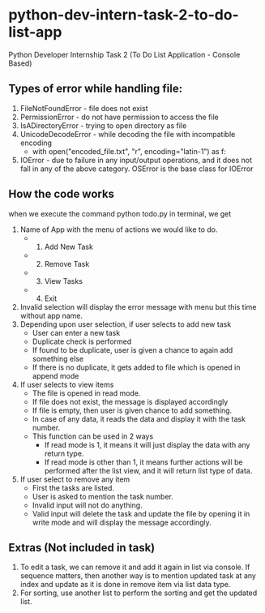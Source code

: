 # python-dev-intern-task-2-to-do-list-app
Python Developer Internship Task 2 (To Do List Application - Console Based) 

## Types of error while handling file: ##
1. FileNotFoundError - file does not exist
2. PermissionError - do not have permission to access the file
3. IsADirectoryError - trying to open directory as file
4. UnicodeDecodeError - while decoding the file with incompatible encoding
   - with open("encoded_file.txt", "r", encoding="latin-1") as f:
5. IOError - due to failure in any input/output operations, and it does not fall in any of the above category. OSError is the base class for IOError

## How the code works ##

when we execute the command python todo.py in terminal, we get
1. Name of App with the menu of actions we would like to do.
   - 1. Add New Task
   - 2. Remove Task
   - 3. View Tasks
   - 4. Exit
2. Invalid selection will display the error message with menu but this time without app name.
3. Depending upon user selection, if user selects to add new task
   - User can enter a new task
   - Duplicate check is performed
   - If found to be duplicate, user is given a chance to again add something else
   - If there is no duplicate, it gets added to file which is opened in append mode
4. If user selects to view items
   - The file is opened in read mode.
   - If file does not exist, the message is displayed accordingly
   - If file is empty, then user is given chance to add something.
   - In case of any data, it reads the data and display it with the task number.
   - This function can be used in 2 ways
     - If read mode is 1, it means it will just display the data with any return type.
     - If read mode is other than 1, it means further actions will be performed after the list view, and it will return list type of data.
5. If user select to remove any item
   - First the tasks are listed.
   - User is asked to mention the task number.
   - Invalid input will not do anything.
   - Valid input will delete the task and update the file by opening it in write mode and will display the message accordingly.

## Extras (Not included in task) ##

1. To edit a task, we can remove it and add it again in list via console. If sequence matters, then another way is to mention updated task at any index and update as it is done in remove item via list data type.
2. For sorting, use another list to perform the sorting and get the updated list.